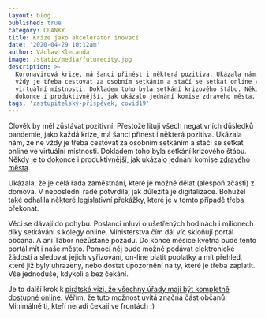 ```yaml
---
layout: blog
published: true
category: CLANKY
title: Krize jako akcelerátor inovací
date: '2020-04-29 10:12am'
author: Václav Klecanda
image: /static/media/futurecity.jpg
description: >-
  Koronavirová krize, má šanci přinést i některá pozitiva. Ukázala nám, že ne
  vždy je třeba cestovat za osobním setkáním a stačí se setkat online ve
  virtuální místnosti. Dokladem toho byla setkání krizového štábu. Někdy je to
  dokonce i produktivnější, jak ukázalo jednání komise zdravého města. 
tags: 'zastupitelský-příspěvek, covid19'
---
```

Člověk by měl zůstávat pozitivní. Přestože lituji všech negativních důsledků pandemie, jako každá krize, má šanci přinést i některá pozitiva. Ukázala nám, že ne vždy je třeba cestovat za osobním setkáním a stačí se setkat online ve virtuální místnosti. Dokladem toho byla setkání krizového štábu. Někdy je to dokonce i produktivnější, jak ukázalo jednání komise [zdravého města](http://taborudrzitelne.cz/zdrave-mesto/). 

Ukázala, že je celá řada zaměstnání, které je možné dělat (alespoň zčásti) z domova. V neposlední řadě potvrdila, jak důležitá je digitalizace. Bohužel také odhalila některé legislativní překážky, které je v tomto případě třeba překonat.

Věci se dávají do pohybu. Poslanci mluví o ušetřených hodinách i milionech díky setkávání s kolegy online. Ministerstva čím dál víc skloňují portál občana. A ani Tábor nezůstane pozadu. Do konce měsíce května bude tento portál mít i naše město. Pomocí něj bude možné podávat elektronické žádosti a sledovat jejich vyřizování, on-line platit poplatky a mít přehled, které již byly uhrazeny, nebo dostat upozornění na ty, které je třeba zaplatit. Vše jednoduše, kdykoli a bez čekání.

Je to další krok k [pirátské vizi, že všechny úřady mají být kompletně dostupné online](https://tabor.pirati.cz/volby/program/). Věřím, že tuto možnost uvítá značná část občanů. Minimálně ti, kteří neradi čekají ve frontách :)
